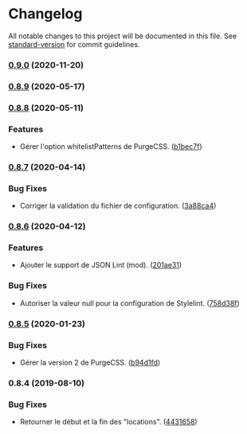 # Changelog

All notable changes to this project will be documented in this file. See [standard-version](https://github.com/conventional-changelog/standard-version) for commit guidelines.

### [0.9.0](https://github.com/regseb/metalint/compare/v0.8.9...v0.9.0) (2020-11-20)

### [0.8.9](https://github.com/regseb/metalint/compare/v0.8.8...v0.8.9) (2020-05-17)

### [0.8.8](https://github.com/regseb/metalint/compare/v0.8.7...v0.8.8) (2020-05-11)


### Features

* Gérer l'option whitelistPatterns de PurgeCSS. ([b1bec7f](https://github.com/regseb/metalint/commit/b1bec7fe670aec5ef2b47c2f104e02e0d1fa46ac))

### [0.8.7](https://github.com/regseb/metalint/compare/v0.8.6...v0.8.7) (2020-04-14)


### Bug Fixes

* Corriger la validation du fichier de configuration. ([3a88ca4](https://github.com/regseb/metalint/commit/3a88ca430e626800f940aa0db5235a8a43332d00))

### [0.8.6](https://github.com/regseb/metalint/compare/v0.8.5...v0.8.6) (2020-04-12)


### Features

* Ajouter le support de JSON Lint (mod). ([201ae31](https://github.com/regseb/metalint/commit/201ae31ab436e8223b964b3017a4c838bfd378e0))


### Bug Fixes

* Autoriser la valeur null pour la configuration de Stylelint. ([758d38f](https://github.com/regseb/metalint/commit/758d38fbdcc96386bb4f9bf938d01117931b40e8))

### [0.8.5](https://github.com/regseb/metalint/compare/v0.8.4...v0.8.5) (2020-01-23)


### Bug Fixes

* Gérer la version 2 de PurgeCSS. ([b94d1fd](https://github.com/regseb/metalint/commit/b94d1fd094166f57687a3bc430aac6169d765c71))

### 0.8.4 (2019-08-10)


### Bug Fixes

* Retourner le début et la fin des "locations". ([4431658](https://github.com/regseb/metalint/commit/4431658))
